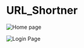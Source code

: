 # URL_Shortner

![Home page](https://photos.google.com/album/AF1QipM9qtDCgt5IaD4pxZpK5GhcagGJXsXipmGw1Fp7/photo/AF1QipNX970a75kjVM8jvmNem7sQdpDeofNrUa7DdzGM)

![Login Page](https://photos.google.com/album/AF1QipM9qtDCgt5IaD4pxZpK5GhcagGJXsXipmGw1Fp7/photo/AF1QipPA_DF-tqJti4XT6uDZQnD5JpV1MFisxH3Wye3W)

